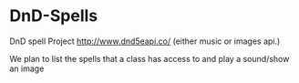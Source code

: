 # DnD-Spells
DnD spell Project 
http://www.dnd5eapi.co/
(either music or images api.)

We plan to list the spells that a class has access to and play a sound/show an image 
